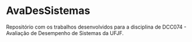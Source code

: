 # AvaDesSistemas
Repositório com os trabalhos desenvolvidos para a disciplina de DCC074 - Avaliação de Desempenho de Sistemas da UFJF.
